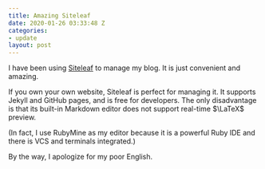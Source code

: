 ```yaml
---
title: Amazing Siteleaf
date: 2020-01-26 03:33:48 Z
categories:
- update
layout: post
---
```


I have been using [Siteleaf](https://www.siteleaf.com/)
to manage my blog. It is just convenient and amazing.

If you own your own website, Siteleaf is perfect for managing it.
It supports Jekyll and GitHub pages, and is free for developers.
The only disadvantage is that its built-in Markdown editor does not
support real-time $\LaTeX$ preview.

(In fact, I use RubyMine as my editor because it is a powerful Ruby IDE
and there is VCS and terminals integrated.)

By the way, I apologize for my poor English.
